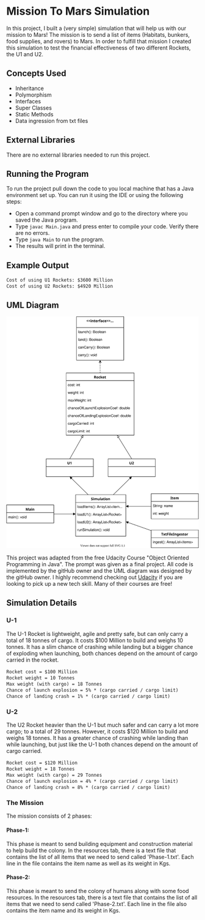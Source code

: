 # Mission To Mars Simulation

In this project, I built a (very simple) simulation that will help us with our mission to Mars!
The mission is to send a list of items (Habitats, bunkers, food supplies, and rovers) to Mars. In order to fulfill that
mission I created this simulation to test the financial effectiveness of two different Rockets, the U1 and U2.

## Concepts Used

* Inheritance
* Polymorphism
* Interfaces
* Super Classes
* Static Methods
* Data ingression from txt files

## External Libraries

There are no external libraries needed to run this project.

## Running the Program

To run the project pull down the code to you local machine that has a Java environment set up. You can run it using the
IDE or using the following steps:

* Open a command prompt window and go to the directory where you saved the Java program.
* Type `javac Main.java` and press enter to compile your code. Verify there are no errors.
* Type `java Main` to run the program.
* The results will print in the terminal.

## Example Output
```
Cost of using U1 Rockets: $3600 Million
Cost of using U2 Rockets: $4920 Million
```

## UML Diagram

![SpaceChallengeUML.svg](\images\SpaceChallengeUML.svg)

This project was adapted from the free Udacity Course "Object Oriented Programming in Java". The prompt was given
as a final project. All code is implemented by the gitHub owner and the UML diagram was designed by the gitHub owner.
I highly recommend checking out [Udacity](https://www.udacity.com/) if you are looking to pick up a new tech skill. Many
of their courses are free!

## Simulation Details

### U-1

The U-1 Rocket is lightweight, agile and pretty safe, but can only carry a total of 18 tonnes of cargo. It costs $100
Million to build and weighs 10 tonnes. It has a slim chance of crashing while landing but a bigger chance of exploding
when launching, both chances depend on the amount of cargo carried in the rocket.

```
Rocket cost = $100 Million
Rocket weight = 10 Tonnes
Max weight (with cargo) = 18 Tonnes
Chance of launch explosion = 5% * (cargo carried / cargo limit)
Chance of landing crash = 1% * (cargo carried / cargo limit)
```

### U-2

The U2 Rocket heavier than the U-1 but much safer and can carry a lot more cargo; to a total of 29 tonnes. However, it
costs $120 Million to build and weighs 18 tonnes. It has a greater chance of crashing while landing than while
launching, but just like the U-1 both chances depend on the amount of cargo carried.

```
Rocket cost = $120 Million
Rocket weight = 18 Tonnes
Max weight (with cargo) = 29 Tonnes
Chance of launch explosion = 4% * (cargo carried / cargo limit)
Chance of landing crash = 8% * (cargo carried / cargo limit)
```

### The Mission

The mission consists of 2 phases:

#### Phase-1:

This phase is meant to send building equipment and construction material to help build the colony. In the resources tab,
there is a text file that contains the list of all items that we need to send called 'Phase-1.txt'. Each line in
the file contains the item name as well as its weight in Kgs.

#### Phase-2:

This phase is meant to send the colony of humans along with some food resources. In the resources tab, there is a
text file that contains the list of all items that we need to send called 'Phase-2.txt'. Each line in the file also
contains the item name and its weight in Kgs.

